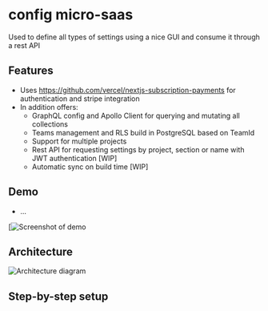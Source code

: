 # config micro-saas

Used to define all types of settings using a nice GUI and consume it through a rest API

## Features

- Uses https://github.com/vercel/nextjs-subscription-payments for authentication and stripe integration
- In addition offers:
  - GraphQL config and Apollo Client for querying and mutating all collections
  - Teams management and RLS build in PostgreSQL based on TeamId
  - Support for multiple projects
  - Rest API for requesting settings by project, section or name with JWT authentication [WIP]
  - Automatic sync on build time [WIP]

## Demo

- ...

[![Screenshot of demo](...)

## Architecture

![Architecture diagram]()

## Step-by-step setup




